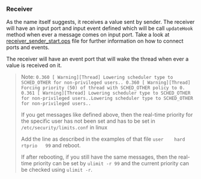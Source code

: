 ### Receiver

As the name itself suggests, it receives a value sent by sender. The receiver will have an input port and input event defined which will be call `updateHook` method when ever a message comes on input port. Take a look at [receiver_sender_start.ops](../receiver_sender_start.ops) file for further information on how to connect ports and events.

The receiver will have an event port that will wake the thread when ever a value is received on it. 

> Note: `0.360 [ Warning][Thread] Lowering scheduler type to SCHED_OTHER for non-privileged users..
> 0.360 [ Warning][Thread] Forcing priority (50) of thread with SCHED_OTHER policy to 0.
> 0.361 [ Warning][Thread] Lowering scheduler type to SCHED_OTHER for non-privileged users..Lowering scheduler type to SCHED_OTHER for non-privileged users..`
>
> If you get messages like defined above, then the real-time priority for the specific user has not been set and has to be set in `/etc/security/limits.conf` in linux
>
> Add the line as described in the examples of that file `user    hard    rtprio   99` and reboot.
>
> If after rebooting, if you still have the same messages, then the real-time priority can be set by `ulimit -r 99` and the current priority can be checked using `ulimit -r`.
